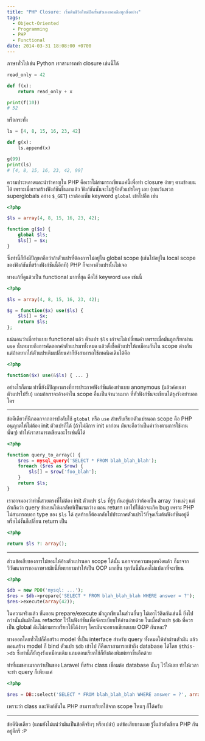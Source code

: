 ```yaml
---
title: "PHP Closure: เริ่มต้นชีวิตใหม่ปิดกั้นตัวเองยอมลืมทุกสิ่งอย่าง"
tags:
  - Object-Oriented
  - Programming
  - PHP
  - Functional
date: 2014-03-31 18:08:00 +0700
---
```


ภาษาทั่วไปเช่น Python เราสามารถทำ closure เช่นนี้ได้

``` python
read_only = 42

def f(x):
    return read_only + x

print(f(10))
# 52
```

หรือกระทั่ง

``` python
ls = [4, 8, 15, 16, 23, 42]

def g(x):
    ls.append(x)

g(99)
print(ls)
# [4, 8, 15, 16, 23, 42, 99]
```

ความประหลาดและน่ารำคาญใน PHP คือเราไม่สามารถเขียนแค่นี้เพื่อทำ closure ง่ายๆ ตามข้างบนได้ เพราะเมื่อเราสร้างฟังก์ชันขึ้นมาแล้ว ฟังก์ชันนั้นจะไม่รู้จักตัวแปรใดๆ เลย (ยกเว้นพวก superglobals อย่าง `$_GET`) เราต้องเพิ่ม keyword `global` เข้าไปอีก เช่น

``` php
<?php

$ls = array(4, 8, 15, 16, 23, 42);

function g($x) {
    global $ls;
    $ls[] = $x;
}
```

ซึ่งท่านี้ก็ยังมีปัญหาอีกว่าถ้าตัวแปรที่ต้องการไม่อยู่ใน global scope (เช่นไปอยู่ใน local scope ของฟังก์ชันที่สร้างฟังก์ชันนี้อีกที) PHP ก็จะหาตัวแปรนั้นไม่เจอ

ทางแก้ที่ดูแล้วเป็น functional มากที่สุด คือใช้ keyword `use` เช่นนี้

``` php
<?php

$ls = array(4, 8, 15, 16, 23, 42);

$g = function($x) use($ls) {
    $ls[] = $x;
    return $ls;
};
```

แน่นอนว่าเมื่อทำแบบ functional แล้ว ตัวแปร `$ls` เก่าจะไม่เปลี่ยนค่า เพราะเมื่อมันถูกเรียกผ่าน `use` นั่นหมายถึงการคัดลอกค่าตัวแปรมาทั้งหมด แล้วตั้งชื่อตัวแปรให้เหมือนกันใน scope ต่างกัน แต่ถ้าอยากให้ตัวแปรเดิมเปลี่ยนค่าก็ยังสามารถใช้เทคนิคเดิมได้คือ

``` php
<?php

function($x) use(&$ls) { ... }
```

อย่างไรก็ตาม ท่านี้ยังมีปัญหาตรงที่การประกาศฟังก์ชันต้องทำแบบ anonymous (แล้วค่อยเอาตัวแปรไปรับ) แถมถ้าเราจะอ้างค่าใน scope อื่นเป็นจำนวนมาก ที่หัวฟังก์ชันจะเขียนได้รุงรังอย่าบอกใคร

---

ข้อดีเดียวที่นึกออกจากการบังคับใช้ `global` หรือ `use` สำหรับเรียกตัวแปรนอก scope คือ PHP อนุญาตให้ไม่ต้อง init ตัวแปรก็ได้ (ถ้าไม่มีการ init มาก่อน มันจะถือว่าเป็นค่าว่างตามการใช้งานนั้นๆ) ทำให้เราสามารถเขียนอะไรเช่นนี้ได้

``` php
<?php

function query_to_array() {
    $res = mysql_query('SELECT * FROM blah_blah_blah');
    foreach ($res as $row) {
        $ls[] = $row['foo_blah'];
    }
    return $ls;
}
```

เราอาจมองว่าท่านี้สวยตรงที่ไม่ต้อง init ตัวแปร `$ls` ที่รู้ๆ กันอยู่แล้วว่าต้องเป็น array ว่างแน่ๆ แต่ถ้าเกิดว่า query ข้างบนให้ผลลัพท์เป็นเซตว่าง ตอน return เอาไปใช้ต่อจะเกิด bug เพราะ PHP ไม่สามารถบอก type ของ `$ls` ได้ สุดท้ายก็ต้องกลับไปประกาศตัวแปรไว้ที่จุดเริ่มต้นฟังก์ชันอยู่ดี หรือไม่งั้นก็เปลี่ยน return เป็น

``` php
<?php

return $ls ?: array();
```

---

ส่วนข้อเสียของการไม่ยอมให้อ้างตัวแปรนอก scope ได้นั้น นอกจากความหงุดหงิดแล้ว ก็มาจากวิวัฒนาการของภาษาสมัยนี้ที่พยายามทำให้เป็น OOP มากขึ้น ทุกวันนี้มันคงไม่แปลกที่จะเขียน

``` php
<?php

$db = new PDO('mysql: ...');
$res = $db->prepare('SELECT * FROM blah_blah_blah WHERE answer = ?');
$res->execute(array(42));
```

ในความจริงแล้ว ขั้นตอน prepare/execute มักถูกเขียนในส่วนอื่นๆ ไม่เอาไว้ติดกันเช่นนี้ ยิ่งไปกว่านั้นมันมักโดน refactor ไว้ในฟังก์ชันเพื่อจัดระเบียบให้อ่านง่ายด้วย ในเมื่อตัวแปร `$db` ที่ควรเป็น global ดันไม่สามารถเรียกใช้ได้ง่ายๆ ใครมันจะอยากเขียนแบบ OOP กันหละ?

ทางออกโดยทั่วไปก็คือสร้าง model ที่เป็น interface สำหรับ query ทั้งหมดให้ทำผ่านตัวมัน แล้วตอนสร้าง model ก็ bind ตัวแปร `$db` เข้าไป ก็คือเราสามารถเข้าถึง database ได้โดย `$this->db` ซึ่งท่านี้ก็ยังรุงรังเหมือนเดิม แถมตอนเรียกใช้ก็ยังต้องพิมพ์ยาวขึ้นอีกด้วย

ท่าที่ผมชอบมากกว่าเป็นของ Laravel ที่สร้าง class เชื่อมต่อ database นั้นๆ ไว้ให้เลย ทำให้เวลาจะทำ query ก็เพียงแค่

``` php
<?php

$res = DB::select('SELECT * FROM blah_blah_blah WHERE answer = ?', array(42));
```

เพราะว่า class และฟังก์ชันใน PHP สามารถเรียกใช้จาก scope ไหนๆ ก็ได้ครับ

---

ข้อดีนิดเดียว (แถมยังไม่แน่ว่ามันเป็นข้อดีจริงๆ หรือเปล่า) แต่ข้อเสียบานเลย รู้งี้แล้วยังเขียน PHP กันอยู่อีกรึ :P
